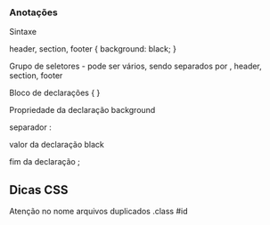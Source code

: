 ### Anotações ### 

Sintaxe 


header, section, footer {
                            background: black; 
}

Grupo de seletores - pode ser vários, sendo separados por , 
header, section, footer 


 Bloco de declarações
 {  }


Propriedade da declaração
background


 separador 
 : 

 
valor da declaração
 black



  fim da declaração
  ;


## Dicas CSS

Atenção no nome 
arquivos duplicados
.class
#id 